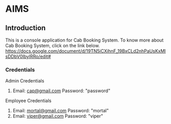 AIMS
====

Introduction
----
This is a console application for Cab Booking System. To know more about Cab Booking System, click on the link below.
https://docs.google.com/document/d/19TN5iCXihnF_19BxCLd2nhPaUsKxMlsDDbV0IbylRRo/edit#

### Credentials

Admin Credentials 
1. Email: cap@gmail.com
   Password: "password"

Employee Credentials
1. Email: mortal@gmail.com
   Password: "mortal"
2. Email: viper@gmail.com
   Password: "viper"

  
